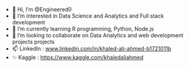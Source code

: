 - 👋 Hi, I’m @Engineered0
- 👀 I’m interested in Data Science and Analytics and Full stack development
- 🌱 I’m currently learning R programming, Python, Node.js
- 💞️ I’m looking to collaborate on Data Analytics and web development projects projects
- 📫 LinkedIn : www.linkedin.com/in/khaled-ali-ahmed-b1721011b
- ✨ Kaggle : https://www.kaggle.com/khaledaliahmed

<!---
Engineered0/Engineered0 is a ✨ special ✨ repository because its `README.md` (this file) appears on your GitHub profile.
You can click the Preview link to take a look at your changes.
--->
